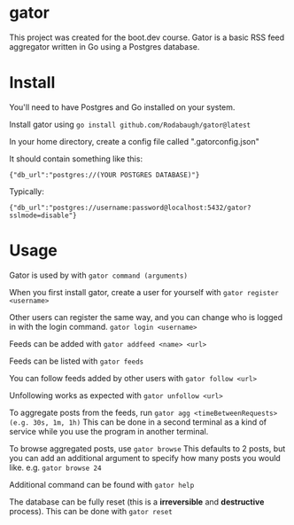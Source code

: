 # gator

This project was created for the boot.dev course. Gator is a basic RSS feed aggregator written in Go using a Postgres database.

# Install

You'll need to have Postgres and Go installed on your system.

Install gator using `go install github.com/Rodabaugh/gator@latest`

In your home directory, create a config file called ".gatorconfig.json"

It should contain something like this:

`{"db_url":"postgres://(YOUR POSTGRES DATABASE)"}`

Typically:

`{"db_url":"postgres://username:password@localhost:5432/gator?sslmode=disable"}`

# Usage

Gator is used by with `gator command (arguments)`

When you first install gator, create a user for yourself with `gator register <username>`

Other users can register the same way, and you can change who is logged in with the login command. `gator login <username>`

Feeds can be added with `gator addfeed <name> <url>`

Feeds can be listed with `gator feeds`

You can follow feeds added by other users with `gator follow <url>`

Unfollowing works as expected with `gator unfollow <url>`

To aggregate posts from the feeds, run `gator agg <timeBetweenRequests> (e.g. 30s, 1m, 1h)` This can be done in a second terminal as a kind of service while you use the program in another terminal.

To browse aggregated posts, use `gator browse` This defaults to 2 posts, but you can add an additional argument to specify how many posts you would like. e.g. `gator browse 24`

Additional command can be found with `gator help`

The database can be fully reset (this is a **irreversible** and **destructive** process). This can be done with `gator reset`